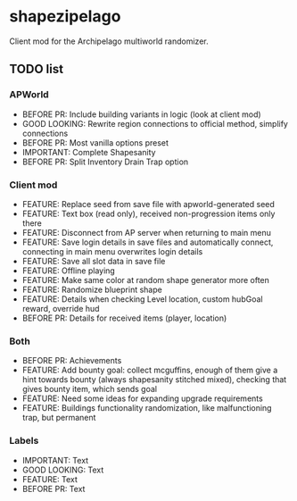 # shapezipelago
Client mod for the Archipelago multiworld randomizer.

## TODO list
### APWorld
- BEFORE PR:    Include building variants in logic (look at client mod)
- GOOD LOOKING: Rewrite region connections to official method, simplify connections
- BEFORE PR:    Most vanilla options preset
- IMPORTANT:    Complete Shapesanity
- BEFORE PR:    Split Inventory Drain Trap option
### Client mod
- FEATURE:      Replace seed from save file with apworld-generated seed
- FEATURE:      Text box (read only), received non-progression items only there
- FEATURE:      Disconnect from AP server when returning to main menu
- FEATURE:      Save login details in save files and automatically connect, connecting in main menu overwrites login details
- FEATURE:      Save all slot data in save file
- FEATURE:      Offline playing
- FEATURE:      Make same color at random shape generator more often
- FEATURE:      Randomize blueprint shape
- FEATURE:      Details when checking Level location, custom hubGoal reward, override hud
- BEFORE PR:    Details for received items (player, location)
### Both
- BEFORE PR:    Achievements
- FEATURE:      Add bounty goal: collect mcguffins, enough of them give a hint towards bounty (always shapesanity stitched mixed), checking that gives bounty item, which sends goal
- FEATURE:      Need some ideas for expanding upgrade requirements
- FEATURE:      Buildings functionality randomization, like malfunctioning trap, but permanent
### Labels
- IMPORTANT:    Text
- GOOD LOOKING: Text
- FEATURE:      Text
- BEFORE PR:    Text

